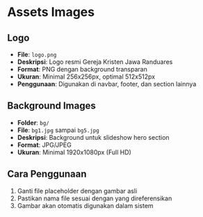 # Assets Images

## Logo

- **File**: `logo.png`
- **Deskripsi**: Logo resmi Gereja Kristen Jawa Randuares
- **Format**: PNG dengan background transparan
- **Ukuran**: Minimal 256x256px, optimal 512x512px
- **Penggunaan**: Digunakan di navbar, footer, dan section lainnya

## Background Images

- **Folder**: `bg/`
- **File**: `bg1.jpg` sampai `bg5.jpg`
- **Deskripsi**: Background untuk slideshow hero section
- **Format**: JPG/JPEG
- **Ukuran**: Minimal 1920x1080px (Full HD)

## Cara Penggunaan

1. Ganti file placeholder dengan gambar asli
2. Pastikan nama file sesuai dengan yang direferensikan
3. Gambar akan otomatis digunakan dalam sistem
